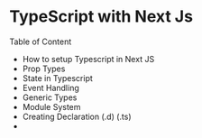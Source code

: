 # TypeScript with Next Js

Table of Content

- How to setup Typescript in Next JS
- Prop Types
- State in Typescript
- Event Handling
- Generic Types
- Module System
- Creating Declaration (.d) (.ts)
-
